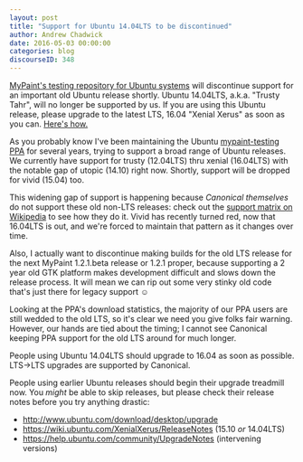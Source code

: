 ```yaml
---
layout: post
title: "Support for Ubuntu 14.04LTS to be discontinued"
author: Andrew Chadwick
date: 2016-05-03 00:00:00
categories: blog
discourseID: 348
---
```


[MyPaint's testing repository for Ubuntu
systems](https://launchpad.net/~achadwick/+archive/ubuntu/mypaint-testing/+packages)
will discontinue support for an important old Ubuntu release shortly.
Ubuntu 14.04LTS, a.k.a. "Trusty Tahr", will no longer be supported by us.
If you are using this Ubuntu release, please upgrade to the latest LTS,
16.04 "Xenial Xerus" as soon as you can. [Here's
how.](https://wiki.ubuntu.com/XenialXerus/ReleaseNotes)

As you probably know I've been maintaining the Ubuntu [mypaint-testing
PPA](https://launchpad.net/~achadwick/+archive/ubuntu/mypaint-testing/+packages)
for several years, trying to support a broad range of Ubuntu releases.
We currently have support for trusty (12.04LTS) thru xenial (16.04LTS)
with the notable gap of utopic (14.10) right now. Shortly, support will
be dropped for vivid (15.04) too.

This widening gap of support is happening because _Canonical themselves_
do not support these old non-LTS releases: check out the [support matrix
on
Wikipedia](https://en.wikipedia.org/wiki/Ubuntu_(operating_system)#Releases)
to see how they do it. Vivid has recently turned red, now that 16.04LTS
is out, and we're forced to maintain that pattern as it changes over
time.

Also, I actually want to discontinue making builds for the old LTS
release for the next MyPaint 1.2.1.beta release or 1.2.1 proper, because
supporting a 2 year old GTK platform makes development difficult and
slows down the release process. It will mean we can rip out some very
stinky old code that's just there for legacy support ☺

Looking at the PPA's download statistics, the majority of our PPA users
are still wedded to the old LTS, so it's clear we need you give folks
fair warning. However, our hands are tied about the timing; I cannot see
Canonical keeping PPA support for the old LTS around for much longer.

People using Ubuntu 14.04LTS should upgrade to 16.04 as soon as
possible. LTS→LTS upgrades are supported by Canonical.

People using earlier Ubuntu releases should begin their upgrade
treadmill now. You *might* be able to skip releases, but please check
their release notes before you try anything drastic:

* http://www.ubuntu.com/download/desktop/upgrade
* https://wiki.ubuntu.com/XenialXerus/ReleaseNotes (15.10 *or* 14.04LTS)
* https://help.ubuntu.com/community/UpgradeNotes (intervening versions)
